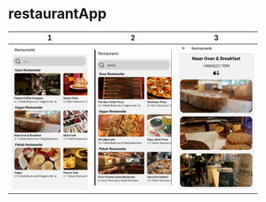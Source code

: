 # restaurantApp

| 1 | 2 | 3 |
|---------|---------|---------|
| ![image1](https://github.com/aykutssert/restaurantApp/blob/main/images/restaurant1.png) | ![image2](https://github.com/aykutssert/restaurantApp/blob/main/images/searchImage.png) | ![image3](https://github.com/aykutssert/restaurantApp/blob/main/images/details.png) |


